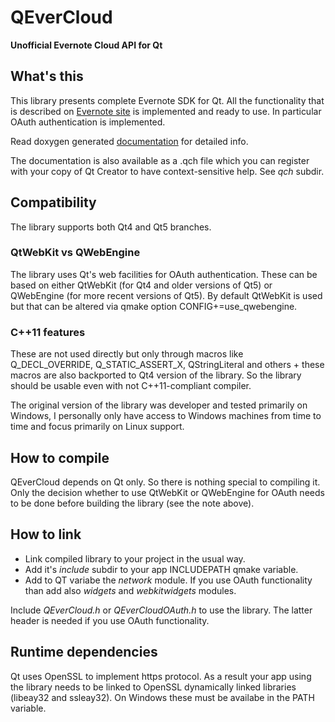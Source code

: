 QEverCloud
==========

**Unofficial Evernote Cloud API for Qt**

## What's this

This library presents complete Evernote SDK for Qt. 
All the functionality that is described on [Evernote site](http://dev.evernote.com/doc/)
is implemented and ready to use. In particular OAuth authentication is implemented.

Read doxygen generated [documentation](http://d1vanov.github.io/QEverCloud) for detailed info.

The documentation is also available as a .qch file which you can register with
your copy of Qt Creator to have context-sensitive help. See *qch* subdir.


## Compatibility

The library supports both Qt4 and Qt5 branches. 

### QtWebKit vs QWebEngine
The library uses Qt's web facilities for OAuth authentication. These can be based on either QtWebKit (for Qt4 and older versions of Qt5) or QWebEngine (for more recent versions of Qt5). By default QtWebKit is used but that can be altered via qmake option CONFIG+=use_qwebengine. 

### C++11 features
These are not used directly but only through macros like Q_DECL_OVERRIDE, Q_STATIC_ASSERT_X, QStringLiteral and others + these macros are also backported to Qt4 version of the library. So the library should be usable even with not C++11-compliant compiler. 

The original version of the library was developer and tested primarily on Windows, I personally only have access to Windows machines from time to time and focus primarily on Linux support. 

## How to compile

QEverCloud depends on Qt only. So there is nothing special to compiling it. Only the decision whether to use QtWebKit or QWebEngine for OAuth needs to be done before building the library (see the note above).

## How to link

* Link compiled library to your project in the usual way. 
* Add it's *include* subdir to your app INCLUDEPATH qmake variable.
* Add to QT variabe the *network* module. If you use OAuth functionality than add also *widgets* and *webkitwidgets* modules.

Include *QEverCloud.h* or *QEverCloudOAuth.h* to use the library. The latter header is needed if you use OAuth functionality.

## Runtime dependencies

Qt uses OpenSSL to implement https protocol. As a result your app using the library needs to be linked to OpenSSL dynamically linked libraries (libeay32 and ssleay32). On Windows these must be availabe in the PATH variable. 
